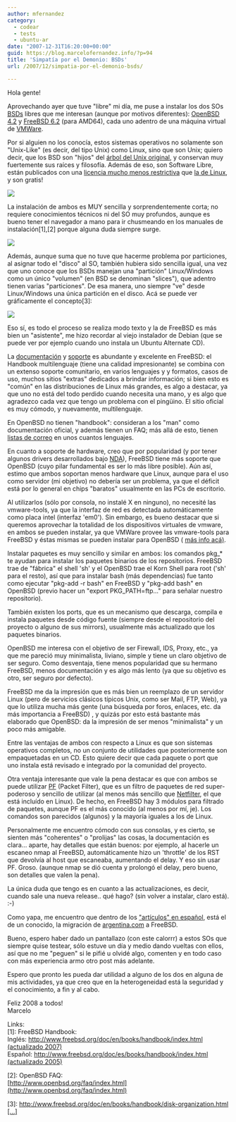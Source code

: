 ```yaml
---
author: mfernandez
category:
  - codear
  - tests
  - ubuntu-ar
date: "2007-12-31T16:20:00+00:00"
guid: https://blog.marcelofernandez.info/?p=94
title: 'Simpatía por el Demonio: BSDs'
url: /2007/12/simpatia-por-el-demonio-bsds/

---
```

Hola gente!

Aprovechando ayer que tuve "libre" mi día, me puse a instalar los dos SOs [BSDs](http://en.wikipedia.org/wiki/Bsd#Significant_BSD_descendants) libres que me interesan (aunque por motivos diferentes): [OpenBSD 4.2](http://www.openbsd.org/) y [FreeBSD 6.2](http://www.freebsd.org/) (para AMD64), cada uno adentro de una máquina virtual de [VMWare](http://www.vmware.com/).

Por si alguien no los conocía, estos sistemas operativos no solamente son "Unix-Like" (es decir, del tipo Unix) como Linux, sino que son Unix; quiero decir, que los BSD son "hijos" del [árbol del Unix original](http://en.wikipedia.org/wiki/Unix), y conservan muy fuertemente sus raíces y filosofía. Además de eso, son Software Libre, están publicados con una [licencia mucho menos restrictiva](http://opensource.org/licenses/bsd-license.php) que [la de Linux](http://opensource.org/licenses/gpl-license.php), y son gratis!

[![](http://1.bp.blogspot.com/_nDZ247g0qSM/R3kZA3X-JMI/AAAAAAAAAOs/3Z8y9ErCgXM/s400/logo-red.png)](http://www.freebsd.org/)  


La instalación de ambos es MUY sencilla y sorprendentemente corta; no requiere conocimientos técnicos ni del SO muy profundos, aunque es bueno tener el navegador a mano para ir chusmeando en los manuales de instalación\[1\],\[2\] porque alguna duda siempre surge.

[![](http://2.bp.blogspot.com/_nDZ247g0qSM/R3kblHX-JQI/AAAAAAAAAPM/qKXjzkGK8rE/s400/wanthead2.gif)](http://www.openbsd.org/)  


Además, aunque suma que no tuve que hacerme problema por particiones, al asignar todo el "disco" al SO, también hubiera sido sencilla igual, una vez que uno conoce que los BSDs manejan una "partición" Linux/Windows como un único "volumen" (en BSD se denominan "slices"), que adentro tienen varias "particiones". De esa manera, uno siempre "ve" desde Linux/Windows una única partición en el disco. Acá se puede ver gráficamente el concepto\[3\]:  

[![](http://4.bp.blogspot.com/_nDZ247g0qSM/R3kaznX-JPI/AAAAAAAAAPE/f-hYbBy8900/s400/disk-layout.png)](http://4.bp.blogspot.com/_nDZ247g0qSM/R3kaznX-JPI/AAAAAAAAAPE/f-hYbBy8900/s1600-h/disk-layout.png)  

Eso sí, es todo el proceso se realiza modo texto y la de FreeBSD es más bien un "asistente", me hizo recordar al viejo instalador de Debian (que se puede ver por ejemplo cuando uno instala un Ubuntu Alternate CD).

La [documentación](http://www.freebsd.org/docs.html) y [soporte](http://www.freebsd.org/community.html) es abundante y excelente en FreeBSD: el Handbook multilenguaje (tiene una calidad impresionante) se combina con un extenso soporte comunitario, en varios lenguajes y y formatos, casos de uso, muchos sitios "extras" dedicados a brindar información; si bien esto es "común" en las distribuciones de Linux más grandes, es algo a destacar, ya que uno no está del todo perdido cuando necesita una mano, y es algo que agradezco cada vez que tengo un problema con el pingüino. El sitio oficial es muy cómodo, y nuevamente, multilenguaje.

En OpenBSD no tienen "handbook": consideran a los "man" como documentación oficial, y además tienen un FAQ; más allá de esto, tienen [listas de correo](http://www.openbsd.org/mail.html) en unos cuantos lenguajes.

En cuanto a soporte de hardware, creo que por popularidad (y por tener algunos drivers desarrollados bajo [NDA](http://es.wikipedia.org/wiki/NDA)), FreeBSD tiene más soporte que OpenBSD (cuyo pilar fundamental es ser lo más libre posible). Aún así, estimo que ambos soportan menos hardware que Linux, aunque para el uso como servidor (mi objetivo) no debería ser un problema, ya que el déficit está por lo general en chips "baratos" usualmente en las PCs de escritorio.

Al utilizarlos (sólo por consola, no instalé X en ninguno), no necesité las vmware-tools, ya que la interfaz de red es detectada automáticamente como placa intel (interfaz 'em0'). Sin embargo, es bueno destacar que si queremos aprovechar la totalidad de los dispositivos virtuales de vmware, en ambos se pueden instalar, ya que VMWare provee las vmware-tools para FreeBSD y éstas mismas se pueden instalar para OpenBSD ( [más info acá)](http://www.openbsd-wiki.org/index.php?title=HowTo_install_VMWare_tools).

Instalar paquetes es muy sencillo y similar en ambos: los comandos pkg\_\* te ayudan para instalar los paquetes binarios de los repositorios. FreeBSD trae de "fábrica" el shell 'sh' y el OpenBSD trae el Korn Shell para root ('sh' para el resto), así que para instalar bash (más dependencias) fue tanto como ejecutar "pkg-add -r bash" en FreeBSD y "pkg-add bash" en OpenBSD (previo hacer un "export PKG\_PATH=ftp..." para señalar nuestro repositorio).

También existen los ports, que es un mecanismo que descarga, compila e instala paquetes desde código fuente (siempre desde el repositorio del proyecto o alguno de sus mirrors), usualmente más actualizado que los paquetes binarios.

OpenBSD me interesa con el objetivo de ser Firewall, IDS, Proxy, etc., ya que me pareció muy minimalista, liviano, simple y tiene un claro objetivo de ser seguro. Como desventaja, tiene menos popularidad que su hermano FreeBSD, menos documentación y es algo más lento (ya que su objetivo es otro, ser seguro por defecto).

FreeBSD me da la impresión que es más bien un reemplazo de un servidor Linux (pero de servicios clásicos típicos Unix, como ser Mail, FTP, Web), ya que lo utiliza mucha más gente (una búsqueda por foros, enlaces, etc. da más importancia a FreeBSD) , y quizás por esto está bastante más elaborado que OpenBSD: da la impresión de ser menos "minimalista" y un poco más amigable.

Entre las ventajas de ambos con respecto a Linux es que son sistemas operativos completos, no un conjunto de utilidades que posteriormente son empaquetadas en un CD. Esto quiere decir que cada paquete o port que uno instala está revisado e integrado por la comunidad del proyecto.

Otra ventaja interesante que vale la pena destacar es que con ambos se puede utilizar [PF](http://www.openbsd.org/faq/pf/index.html) (Packet Filter), que es un filtro de paquetes de red super-poderoso y sencillo de utilizar (al menos más sencillo que [Netfilter](http://www.netfilter.org/), el que está incluído en Linux). De hecho, en FreeBSD hay 3 módulos para filtrado de paquetes, aunque PF es el más conocido (al menos por mí, je). Los comandos son parecidos (algunos) y la mayoría iguales a los de Linux.

Personalmente me encuentro cómodo con sus consolas, y es cierto, se sienten más "coherentes" o "prolijas" las cosas, la documentación es clara... aparte, hay detalles que están buenos: por ejemplo, al hacerle un escaneo nmap al FreeBSD, automáticamente hizo un 'throttle' de los RST que devolvía al host que escaneaba, aumentando el delay. Y eso sin usar PF. Groso. (aunque nmap se dió cuenta y prolongó el delay, pero bueno, son detalles que valen la pena).

La única duda que tengo es en cuanto a las actualizaciones, es decir, cuando sale una nueva release.. qué hago? (sin volver a instalar, claro está). :-)

Como yapa, me encuentro que dentro de los ["artículos" en español](http://docs.freebsd.org/doc/6.2-RELEASE/usr/share/doc/es/articles/), está el de un conocido, la migración de [argentina.com](http://docs.freebsd.org/doc/6.2-RELEASE/usr/share/doc/es/articles/casestudy-argentina.com/) a FreeBSD.

Bueno, espero haber dado un pantallazo (con este calorrr) a estos SOs que siempre quise testear, sólo estuve un día y medio dando vueltas con ellos, así que no me "peguen" si le pifié u olvidé algo, comenten y en todo caso con más experiencia armo otro post más adelante.

Espero que pronto les pueda dar utilidad a alguno de los dos en alguna de mis actividades, ya que creo que en la heterogeneidad está la seguridad y el conocimiento, a fin y al cabo.

Feliz 2008 a todos!  
Marcelo

Links:  
\[1\]: FreeBSD Handbook:  
Inglés: [http://www.freebsd.org/doc/en/books/handbook/index.html (actualizado 2007)](http://www.freebsd.org/doc/en/books/handbook/index.html)  
Español: [http://www.freebsd.org/doc/es/books/handbook/index.html (actualizado 2005)](http://www.freebsd.org/doc/es/books/handbook/index.html)

\[2\]: OpenBSD FAQ:  
[http://www.openbsd.org/faq/index.html](http://www.openbsd.org/faq/index.html)

\[3\]: [http://www.freebsd.org/doc/en/books/handbook/disk-organization.html \[...\]](http://www.blogger.com/%5B1%5D:http://www.freebsd.org/doc/en/books/handbook/disk-organization.html#BASICS-DISK-SLICE-PART)
